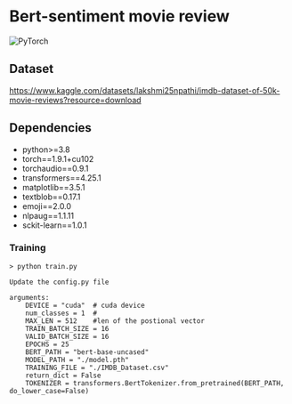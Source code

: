 # Bert-sentiment movie review
![PyTorch](https://img.shields.io/badge/PyTorch-%23EE4C2C.svg?style=for-the-badge&logo=PyTorch&logoColor=white)
## Dataset   
https://www.kaggle.com/datasets/lakshmi25npathi/imdb-dataset-of-50k-movie-reviews?resource=download
## Dependencies


- python>=3.8 
- torch==1.9.1+cu102
- torchaudio==0.9.1 
- transformers==4.25.1 
- matplotlib==3.5.1 
- textblob==0.17.1 
- emoji==2.0.0 
- nlpaug==1.1.11 
- sckit-learn==1.0.1 



### Training

```shell script
> python train.py 

Update the config.py file

arguments:
	DEVICE = "cuda"  # cuda device 
	num_classes = 1  # 
	MAX_LEN = 512    #len of the postional vector
	TRAIN_BATCH_SIZE = 16
	VALID_BATCH_SIZE = 16
	EPOCHS = 25
	BERT_PATH = "bert-base-uncased"
	MODEL_PATH = "./model.pth"
	TRAINING_FILE = "./IMDB_Dataset.csv"
	return_dict = False
	TOKENIZER = transformers.BertTokenizer.from_pretrained(BERT_PATH, do_lower_case=False)
	
	
```
